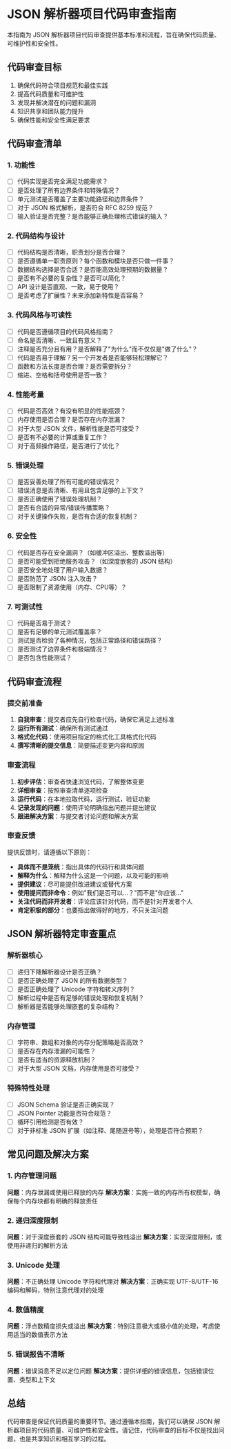 # JSON 解析器项目代码审查指南

本指南为 JSON 解析器项目代码审查提供基本标准和流程，旨在确保代码质量、可维护性和安全性。

## 代码审查目标

1. 确保代码符合项目规范和最佳实践
2. 提高代码质量和可维护性
3. 发现并解决潜在的问题和漏洞
4. 知识共享和团队能力提升
5. 确保性能和安全性满足要求

## 代码审查清单

### 1. 功能性

- [ ] 代码实现是否完全满足功能需求？
- [ ] 是否处理了所有边界条件和特殊情况？
- [ ] 单元测试是否覆盖了主要功能路径和边界条件？
- [ ] 对于 JSON 格式解析，是否符合 RFC 8259 规范？
- [ ] 输入验证是否完整？是否能够正确处理格式错误的输入？

### 2. 代码结构与设计

- [ ] 代码结构是否清晰，职责划分是否合理？
- [ ] 是否遵循单一职责原则？每个函数和模块是否只做一件事？
- [ ] 数据结构选择是否合适？是否能高效处理预期的数据量？
- [ ] 是否有不必要的复杂性？是否可以简化？
- [ ] API 设计是否直观、一致，易于使用？
- [ ] 是否考虑了扩展性？未来添加新特性是否容易？

### 3. 代码风格与可读性

- [ ] 代码是否遵循项目的代码风格指南？
- [ ] 命名是否清晰、一致且有意义？
- [ ] 注释是否充分且有用？是否解释了"为什么"而不仅仅是"做了什么"？
- [ ] 代码是否易于理解？另一个开发者是否能够轻松理解它？
- [ ] 函数和方法长度是否合理？是否需要拆分？
- [ ] 缩进、空格和括号使用是否一致？

### 4. 性能考量

- [ ] 代码是否高效？有没有明显的性能瓶颈？
- [ ] 内存使用是否合理？是否存在内存泄漏？
- [ ] 对于大型 JSON 文件，解析性能是否可接受？
- [ ] 是否有不必要的计算或重复工作？
- [ ] 对于高频操作路径，是否进行了优化？

### 5. 错误处理

- [ ] 是否妥善处理了所有可能的错误情况？
- [ ] 错误消息是否清晰、有用且包含足够的上下文？
- [ ] 是否正确使用了错误处理机制？
- [ ] 是否有合适的异常/错误传播策略？
- [ ] 对于关键操作失败，是否有合适的恢复机制？

### 6. 安全性

- [ ] 代码是否存在安全漏洞？（如缓冲区溢出、整数溢出等）
- [ ] 是否可能受到拒绝服务攻击？（如深度嵌套的 JSON 结构）
- [ ] 是否安全地处理了用户输入数据？
- [ ] 是否防范了 JSON 注入攻击？
- [ ] 是否限制了资源使用（内存、CPU等）？

### 7. 可测试性

- [ ] 代码是否易于测试？
- [ ] 是否有足够的单元测试覆盖率？
- [ ] 测试是否检验了各种情况，包括正常路径和错误路径？
- [ ] 是否测试了边界条件和极端情况？
- [ ] 是否包含性能测试？

## 代码审查流程

### 提交前准备

1. **自我审查**：提交者应先自行检查代码，确保它满足上述标准
2. **运行所有测试**：确保所有测试通过
3. **格式化代码**：使用项目指定的格式化工具格式化代码
4. **撰写清晰的提交信息**：简要描述变更内容和原因

### 审查流程

1. **初步评估**：审查者快速浏览代码，了解整体变更
2. **详细审查**：按照审查清单逐项检查
3. **运行代码**：在本地拉取代码，运行测试，验证功能
4. **记录发现的问题**：使用评论明确指出问题并提出建议
5. **跟进解决方案**：与提交者讨论问题和解决方案

### 审查反馈

提供反馈时，请遵循以下原则：

- **具体而不是笼统**：指出具体的代码行和具体问题
- **解释为什么**：解释为什么这是一个问题，以及可能的影响
- **提供建议**：尽可能提供改进建议或替代方案
- **使用提问而非命令**：例如"我们是否可以...？"而不是"你应该..."
- **关注代码而非开发者**：评论应该针对代码，而不是针对开发者个人
- **肯定积极的部分**：也要指出做得好的地方，不只关注问题

## JSON 解析器特定审查重点

### 解析器核心

- [ ] 递归下降解析器设计是否正确？
- [ ] 是否正确处理了 JSON 的所有数据类型？
- [ ] 是否正确处理了 Unicode 字符和转义序列？
- [ ] 解析过程中是否有足够的错误处理和恢复机制？
- [ ] 解析器是否能够处理嵌套的复杂结构？

### 内存管理

- [ ] 字符串、数组和对象的内存分配策略是否高效？
- [ ] 是否存在内存泄漏的可能性？
- [ ] 是否有适当的资源释放机制？
- [ ] 对于大型 JSON 文档，内存使用是否可接受？

### 特殊特性处理

- [ ] JSON Schema 验证是否正确实现？
- [ ] JSON Pointer 功能是否符合规范？
- [ ] 循环引用检测是否有效？
- [ ] 对于非标准 JSON 扩展（如注释、尾随逗号等），处理是否符合预期？

## 常见问题及解决方案

### 1. 内存管理问题

**问题**：内存泄漏或使用已释放的内存
**解决方案**：实施一致的内存所有权模型，确保每个内存块都有明确的释放责任

### 2. 递归深度限制

**问题**：对于深度嵌套的 JSON 结构可能导致栈溢出
**解决方案**：实现深度限制，或使用非递归的解析方法

### 3. Unicode 处理

**问题**：不正确处理 Unicode 字符和代理对
**解决方案**：正确实现 UTF-8/UTF-16 编码和解码，特别注意代理对的处理

### 4. 数值精度

**问题**：浮点数精度损失或溢出
**解决方案**：特别注意极大或极小值的处理，考虑使用适当的数值表示方法

### 5. 错误报告不清晰

**问题**：错误消息不足以定位问题
**解决方案**：提供详细的错误信息，包括错误位置、类型和上下文

## 总结

代码审查是保证代码质量的重要环节。通过遵循本指南，我们可以确保 JSON 解析器项目的代码质量、可维护性和安全性。请记住，代码审查的目标不仅是找出问题，也是共享知识和相互学习的过程。 